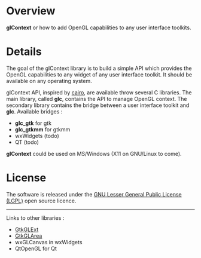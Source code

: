 # Overview #

**glContext** or how to add OpenGL capabilities to any user interface toolkits.

# Details #

The goal of the glContext library is to build a simple API which provides the OpenGL capabilities to any widget of any user interface toolkit.
It should be available on any operating system.

glContext API, inspired by [cairo](http://www.cairographics.org), are available throw several C libraries.
The main library, called **glc**, contains the API to manage OpenGL context. The secondary library contains the bridge between a user interface toolkit and **glc**.
Available bridges :
  * **glc\_gtk** for gtk
  * **glc\_gtkmm** for gtkmm
  * wxWidgets (todo)
  * QT (todo)

**glContext** could be used on MS/Windows (X11 on GNU/Linux to come).

# License #
The software is released under the [GNU Lesser General Public License (LGPL)](http://www.gnu.org/licenses/lgpl.html) open source licence.


---

Links to other libraries :
  * [GtkGLExt](http://projects.gnome.org/gtkglext/)
  * [GtkGLArea](http://www.student.oulu.fi/~jlof/gtkglarea/)
  * wxGLCanvas in wxWidgets
  * QtOpenGL for Qt